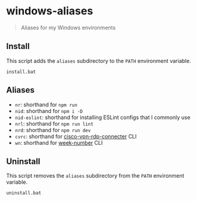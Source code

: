 # windows-aliases

> Aliases for my Windows environments

## Install

This script adds the `aliases` subdirectory to the `PATH` environment variable.

```console
install.bat
```

## Aliases

- `nr`: shorthand for `npm run`
- `nid`: shorthand for `npm i -D`
- `nid-eslint`: shorthand for installing ESLint configs that I commonly use
- `nrl`: shorthand for `npm run lint`
- `nrd`: shorthand for `npm run dev`
- `cvrc`: shorthand for [cisco-vpn-rdp-connecter](https://github.com/knutkirkhorn/cisco-vpn-rdp-connecter/) CLI
- `wn`: shorthand for [week-number](https://github.com/knutkirkhorn/week-number-cli) CLI

## Uninstall

This script removes the `aliases` subdirectory from the `PATH` environment variable.

```console
uninstall.bat
```
